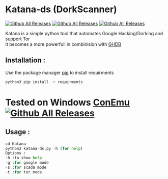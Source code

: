 # Katana-ds (DorkScanner)
[![Github All Releases](https://img.shields.io/badge/Katana--ds-Version%201.3-red)]()
[![Github All Releases](https://img.shields.io/badge/support-python%203.x-brightgreen)]()
[![Github All Releases](https://img.shields.io/badge/Supported%20OS-Windows%2FLinux-brightgreen)]()


Katana is a simple python tool that automates Google Hacking/Dorking and support Tor  
It becomes a more powerfull in combinision with [GHDB](https://www.exploit-db.com/google-hacking-database)
## Installation :

Use the package manager [pip](https://pip.pypa.io/en/stable/) to install requirments
```bash
python3 pip install -r requirments
```
# Tested on Windows [ConEmu](https://conemu.github.io/)[![Github All Releases](https://conemu.github.io/img/logo.png)]()
## Usage :
```python
cd Katana
python3 katana-ds.py -h (for help)
Options :
-h :to show help
-g :for google mode
-s :for scada mode
-t :for tor mode
```
